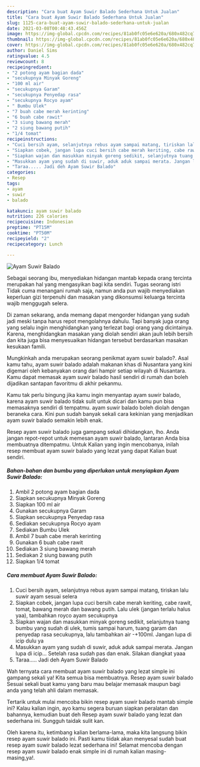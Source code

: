 ```yaml
---
description: "Cara buat Ayam Suwir Balado Sederhana Untuk Jualan"
title: "Cara buat Ayam Suwir Balado Sederhana Untuk Jualan"
slug: 1125-cara-buat-ayam-suwir-balado-sederhana-untuk-jualan
date: 2021-03-08T00:48:43.456Z
image: https://img-global.cpcdn.com/recipes/81ab0fc05e6e620a/680x482cq70/ayam-suwir-balado-foto-resep-utama.jpg
thumbnail: https://img-global.cpcdn.com/recipes/81ab0fc05e6e620a/680x482cq70/ayam-suwir-balado-foto-resep-utama.jpg
cover: https://img-global.cpcdn.com/recipes/81ab0fc05e6e620a/680x482cq70/ayam-suwir-balado-foto-resep-utama.jpg
author: Daniel Sims
ratingvalue: 4.5
reviewcount: 8
recipeingredient:
- "2 potong ayam bagian dada"
- "secukupnya Minyak Goreng"
- "100 ml air"
- "secukupnya Garam"
- "secukupnya Penyedap rasa"
- "secukupnya Rocyo ayam"
- " Bumbu Ulek"
- "7 buah cabe merah kerinting"
- "6 buah cabe rawit"
- "3 siung bawang merah"
- "2 siung bawang putih"
- "1/4 tomat"
recipeinstructions:
- "Cuci bersih ayam, selanjutnya rebus ayam sampai matang, tiriskan lalu suwir ayam sesuai selera"
- "Siapkan cobek, jangan lupa cuci bersih cabe merah keriting, cabe rawit, tomat, bawang merah dan bawang putih. Lalu ulek (jangan terlalu halus yaa), tambahkan royco ayam secukupnya"
- "Siapkan wajan dan masukkan minyak goreng sedikit, selanjutnya tuang bumbu yang sudah di ulek, tumis sampai harum, tuang garam dan penyedap rasa secukupnya, lalu tambahkan air -+100ml. Jangan lupa di icip dulu ya"
- "Masukkan ayam yang sudah di suwir, aduk aduk sampai merata. Jangan lupa di icip... Setelah rasa sudah pas dan enak. Silakan diangkat yaaa"
- "Taraa..... Jadi deh Ayam Suwir Balado"
categories:
- Resep
tags:
- ayam
- suwir
- balado

katakunci: ayam suwir balado 
nutrition: 226 calories
recipecuisine: Indonesian
preptime: "PT15M"
cooktime: "PT50M"
recipeyield: "2"
recipecategory: Lunch

---
```



![Ayam Suwir Balado](https://img-global.cpcdn.com/recipes/81ab0fc05e6e620a/680x482cq70/ayam-suwir-balado-foto-resep-utama.jpg)

Sebagai seorang ibu, menyediakan hidangan mantab kepada orang tercinta merupakan hal yang mengasyikan bagi kita sendiri. Tugas seorang istri Tidak cuma menangani rumah saja, namun anda pun wajib menyediakan keperluan gizi terpenuhi dan masakan yang dikonsumsi keluarga tercinta wajib menggugah selera.

Di zaman  sekarang, anda memang dapat mengorder hidangan yang sudah jadi meski tanpa harus repot mengolahnya dahulu. Tapi banyak juga orang yang selalu ingin menghidangkan yang terlezat bagi orang yang dicintainya. Karena, menghidangkan masakan yang diolah sendiri akan jauh lebih bersih dan kita juga bisa menyesuaikan hidangan tersebut berdasarkan masakan kesukaan famili. 



Mungkinkah anda merupakan seorang penikmat ayam suwir balado?. Asal kamu tahu, ayam suwir balado adalah makanan khas di Nusantara yang kini digemari oleh kebanyakan orang dari hampir setiap wilayah di Nusantara. Kamu dapat memasak ayam suwir balado hasil sendiri di rumah dan boleh dijadikan santapan favoritmu di akhir pekanmu.

Kamu tak perlu bingung jika kamu ingin menyantap ayam suwir balado, karena ayam suwir balado tidak sulit untuk dicari dan kamu pun bisa memasaknya sendiri di tempatmu. ayam suwir balado boleh diolah dengan beraneka cara. Kini pun sudah banyak sekali cara kekinian yang menjadikan ayam suwir balado semakin lebih enak.

Resep ayam suwir balado juga gampang sekali dihidangkan, lho. Anda jangan repot-repot untuk memesan ayam suwir balado, lantaran Anda bisa membuatnya ditempatmu. Untuk Kalian yang ingin mencobanya, inilah resep membuat ayam suwir balado yang lezat yang dapat Kalian buat sendiri.

<!--inarticleads1-->

##### Bahan-bahan dan bumbu yang diperlukan untuk menyiapkan Ayam Suwir Balado:

1. Ambil 2 potong ayam bagian dada
1. Siapkan secukupnya Minyak Goreng
1. Siapkan 100 ml air
1. Gunakan secukupnya Garam
1. Siapkan secukupnya Penyedap rasa
1. Sediakan secukupnya Rocyo ayam
1. Sediakan  Bumbu Ulek
1. Ambil 7 buah cabe merah kerinting
1. Gunakan 6 buah cabe rawit
1. Sediakan 3 siung bawang merah
1. Sediakan 2 siung bawang putih
1. Siapkan 1/4 tomat




<!--inarticleads2-->

##### Cara membuat Ayam Suwir Balado:

1. Cuci bersih ayam, selanjutnya rebus ayam sampai matang, tiriskan lalu suwir ayam sesuai selera
1. Siapkan cobek, jangan lupa cuci bersih cabe merah keriting, cabe rawit, tomat, bawang merah dan bawang putih. Lalu ulek (jangan terlalu halus yaa), tambahkan royco ayam secukupnya
1. Siapkan wajan dan masukkan minyak goreng sedikit, selanjutnya tuang bumbu yang sudah di ulek, tumis sampai harum, tuang garam dan penyedap rasa secukupnya, lalu tambahkan air -+100ml. Jangan lupa di icip dulu ya
1. Masukkan ayam yang sudah di suwir, aduk aduk sampai merata. Jangan lupa di icip... Setelah rasa sudah pas dan enak. Silakan diangkat yaaa
1. Taraa..... Jadi deh Ayam Suwir Balado




Wah ternyata cara membuat ayam suwir balado yang lezat simple ini gampang sekali ya! Kita semua bisa membuatnya. Resep ayam suwir balado Sesuai sekali buat kamu yang baru mau belajar memasak maupun bagi anda yang telah ahli dalam memasak.

Tertarik untuk mulai mencoba bikin resep ayam suwir balado mantab simple ini? Kalau kalian ingin, ayo kamu segera buruan siapkan peralatan dan bahannya, kemudian buat deh Resep ayam suwir balado yang lezat dan sederhana ini. Sungguh taidak sulit kan. 

Oleh karena itu, ketimbang kalian berlama-lama, maka kita langsung bikin resep ayam suwir balado ini. Pasti kamu tiidak akan menyesal sudah buat resep ayam suwir balado lezat sederhana ini! Selamat mencoba dengan resep ayam suwir balado enak simple ini di rumah kalian masing-masing,ya!.

